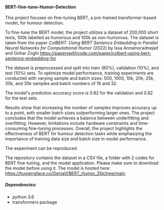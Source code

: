 #### BERT-fine-tune-Humor-Detection

This project focuses on fine-tuning BERT, a pre-trained transformer-based model, for humour detection.

To fine-tune the BERT model, the project utilizes a dataset of 200,000 short texts, 100k labelled as humorous and 100k as non-humorous. The dataset is taken from the paper _ColBERT: Using BERT Sentence Embedding in Parallel Neural Networks for Computational Humor_ (2022) by Issa Annamoradnejad and Gohar Zoghi https://paperswithcode.com/paper/colbert-using-bert-sentence-embedding-for

The dataset is preprocessed and split into train (80%), validation (10%), and test (10%) sets. To optimize model performance, training experiments are conducted with varying sample and batch sizes: 500, 1000, 10k, 20k, 25k, 30k, and 35k samples and batch numbers of 16 and 32.

The model's prediction accuracy score is 0.82 for the validation and 0.82 for the test sets.

Results show that increasing the number of samples improves accuracy up to a point, with smaller batch sizes outperforming larger ones. The project concludes that the model achieves a balance between underfitting and overfitting. However, limitations include hardware constraints and time-consuming fine-tuning processes. 
Overall, the project highlights the effectiveness of BERT for humour detection tasks while emphasizing the importance of training data size and batch size in model performance.

The experiment can be reproduced.

The repository contains the dataset in a CSV file, a folder with 2 codes for BERT fine-tuning, and the model application. Please make sure to download the model before using it. The model is hosted here: https://huggingface.co/GeniaV/BERT_Humor_35k/tree/main.

##### Dependencies:

- python 3.6
- transformers package
